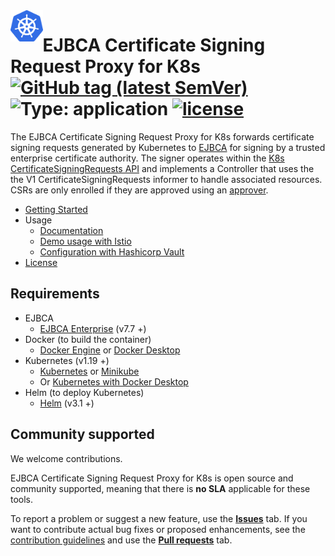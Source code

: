 <a href="https://kubernetes.io">
    <img src=".github/K8s.png" alt="Terraform logo" title="K8s" align="left" height="50" />
</a>

# EJBCA Certificate Signing Request Proxy for K8s [![GitHub tag (latest SemVer)](https://img.shields.io/github/v/tag/keyfactor/ejbca-k8s-csr-signer?label=release)](https://github.com/keyfactor/ejbca-k8s-csr-signer/releases) ![Type: application](https://img.shields.io/badge/Type-application-informational?style=flat-square) [![license](https://img.shields.io/github/license/keyfactor/ejbca-k8s-csr-signer.svg)]()
The EJBCA Certificate Signing Request Proxy for K8s forwards certificate signing requests generated by Kubernetes to [EJBCA](https://www.primekey.com/products/ejbca-enterprise/) for signing by a trusted enterprise certificate authority. The signer operates within the [K8s CertificateSigningRequests API](https://kubernetes.io/docs/reference/access-authn-authz/certificate-signing-requests/) and implements a Controller that uses the the V1 CertificateSigningRequests informer to handle associated resources. CSRs are only enrolled if they are approved using an [approver](https://github.com/kubernetes/kubernetes/tree/master/pkg/controller/certificates/approver).

* [Getting Started](https://github.com/Keyfactor/ejbca-k8s-csr-signer/blob/main/docs/getting-started.md)
* Usage
  * [Documentation](https://github.com/Keyfactor/ejbca-k8s-csr-signer/blob/main/docs/index.md)
  * [Demo usage with Istio](https://github.com/Keyfactor/ejbca-k8s-csr-signer/blob/main/docs/istio-demo-deployment.md)
  * [Configuration with Hashicorp Vault](https://github.com/Keyfactor/ejbca-k8s-csr-signer/blob/main/docs/vault.md)
* [License](https://github.com/Keyfactor/ejbca-k8s-csr-signer/blob/main/LICENSE)

## Requirements
* EJBCA
  * [EJBCA Enterprise](https://www.primekey.com/products/ejbca-enterprise/) (v7.7 +)
* Docker (to build the container)
  * [Docker Engine](https://docs.docker.com/engine/install/) or [Docker Desktop](https://docs.docker.com/desktop/)
* Kubernetes (v1.19 +)
  * [Kubernetes](https://kubernetes.io/docs/tasks/tools/) or [Minikube](https://minikube.sigs.k8s.io/docs/start/)
  * Or [Kubernetes with Docker Desktop](https://docs.docker.com/desktop/kubernetes/)
* Helm (to deploy Kubernetes)
  * [Helm](https://helm.sh/docs/intro/install/) (v3.1 +)

## Community supported
We welcome contributions.

EJBCA Certificate Signing Request Proxy for K8s is open source and community supported, meaning that there is **no SLA** applicable for these tools.

To report a problem or suggest a new feature, use the **[Issues](../../issues)** tab. If you want to contribute actual bug fixes or proposed enhancements, see the [contribution guidelines](https://github.com/Keyfactor/ejbca-k8s-csr-signer/blob/main/CONTRIBUTING.md) and use the **[Pull requests](../../pulls)** tab.